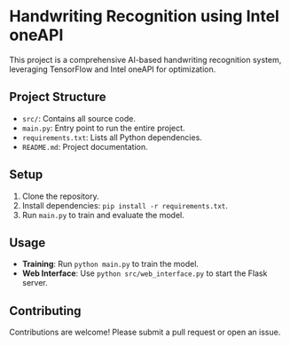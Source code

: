 # Handwriting Recognition using Intel oneAPI

This project is a comprehensive AI-based handwriting recognition system, leveraging TensorFlow and Intel oneAPI for optimization.

## Project Structure
- `src/`: Contains all source code.
- `main.py`: Entry point to run the entire project.
- `requirements.txt`: Lists all Python dependencies.
- `README.md`: Project documentation.

## Setup
1. Clone the repository.
2. Install dependencies: `pip install -r requirements.txt`.
3. Run `main.py` to train and evaluate the model.

## Usage
- **Training**: Run `python main.py` to train the model.
- **Web Interface**: Use `python src/web_interface.py` to start the Flask server.

## Contributing
Contributions are welcome! Please submit a pull request or open an issue.
